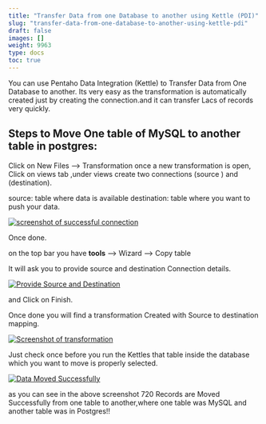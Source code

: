 ```yaml
---
title: "Transfer Data from one Database to another using Kettle (PDI)"
slug: "transfer-data-from-one-database-to-another-using-kettle-pdi"
draft: false
images: []
weight: 9963
type: docs
toc: true
---
```


You can use Pentaho Data Integration (Kettle) to Transfer Data from One Database to another. Its very easy as the transformation is automatically created just by creating the connection.and it can transfer Lacs of records very quickly.


## Steps to Move One table of MySQL to another table in postgres:


Click on New Files --> Transformation
once a new transformation is open, Click on views tab ,under views create two connections (source ) and (destination). 

source: table where data is available
destination: table where you want to push your data.

[![screenshot of successful connection][1]][1]


Once done.

on the top bar you have **tools** --> Wizard --> Copy table

It will ask you to provide source and destination Connection details.

[![Provide Source and Destination][2]][2]

and Click on Finish.

Once done you will find a transformation Created with Source to destination mapping.

[![Screenshot of transformation][3]][3]


Just check once before you run the Kettles that table inside the database which you want to move is properly selected. 

[![Data Moved Successfully][4]][4]


  [1]: https://i.stack.imgur.com/X83kS.png
  [2]: https://i.stack.imgur.com/NNaDL.png
  [3]: https://i.stack.imgur.com/ijrjI.png
  [4]: https://i.stack.imgur.com/eErmh.png

as you can see in the above screenshot 720 Records are Moved Successfully from one table to another,where one table was MySQL and another table was in Postgres!!

